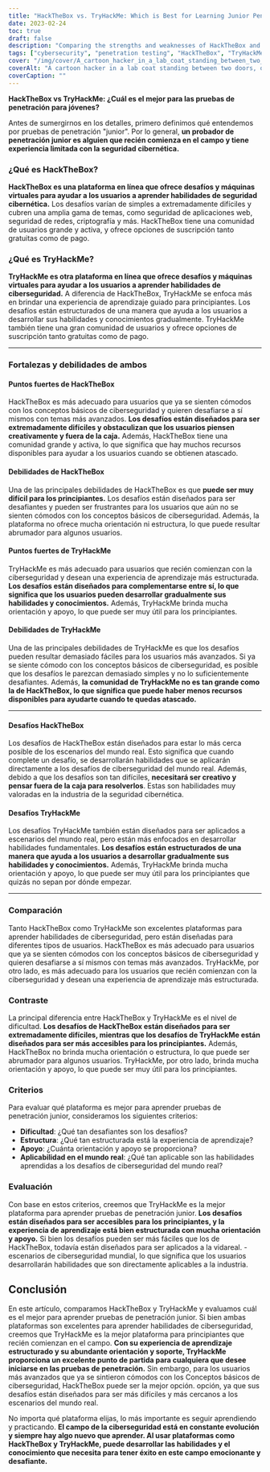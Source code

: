 ```yaml
---
title: "HackTheBox vs. TryHackMe: Which is Best for Learning Junior Penetration Testing?"
date: 2023-02-24
toc: true
draft: false
description: "Comparing the strengths and weaknesses of HackTheBox and TryHackMe to determine the best platform for junior penetration testing."
tags: ["cybersecurity", "penetration testing", "HackTheBox", "TryHackMe", "learning", "beginner", "virtual machines", "challenges", "guidance", "support", "real-world scenarios", "skills", "network security", "web application security", "cryptography", "programming", "community", "online learning", "structured learning", "creative thinking"]
cover: "/img/cover/A_cartoon_hacker_in_a_lab_coat_standing_between_two_doors.png"
coverAlt: "A cartoon hacker in a lab coat standing between two doors, one labeled HackTheBox and the other labeled TryHackMe with a thought bubble over their head wondering which one to choose."
coverCaption: ""
---
```


 **HackTheBox vs TryHackMe: ¿Cuál es el mejor para las pruebas de penetración para jóvenes?**  Antes de sumergirnos en los detalles, primero definimos qué entendemos por pruebas de penetración "junior". Por lo general, **un probador de penetración junior es alguien que recién comienza en el campo y tiene experiencia limitada con la seguridad cibernética.**  ### ¿Qué es HackTheBox?  **HackTheBox es una plataforma en línea que ofrece desafíos y máquinas virtuales para ayudar a los usuarios a aprender habilidades de seguridad cibernética.** Los desafíos varían de simples a extremadamente difíciles y cubren una amplia gama de temas, como seguridad de aplicaciones web, seguridad de redes, criptografía y más. HackTheBox tiene una comunidad de usuarios grande y activa, y ofrece opciones de suscripción tanto gratuitas como de pago.  ### ¿Qué es TryHackMe?  **TryHackMe es otra plataforma en línea que ofrece desafíos y máquinas virtuales para ayudar a los usuarios a aprender habilidades de ciberseguridad.** A diferencia de HackTheBox, TryHackMe se enfoca más en brindar una experiencia de aprendizaje guiado para principiantes. Los desafíos están estructurados de una manera que ayuda a los usuarios a desarrollar sus habilidades y conocimientos gradualmente. TryHackMe también tiene una gran comunidad de usuarios y ofrece opciones de suscripción tanto gratuitas como de pago.  ________________________________________________________________________________________________________________________  ### Fortalezas y debilidades de ambos  #### Puntos fuertes de HackTheBox  HackTheBox es más adecuado para usuarios que ya se sienten cómodos con los conceptos básicos de ciberseguridad y quieren desafiarse a sí mismos con temas más avanzados. **Los desafíos están diseñados para ser extremadamente difíciles y obstaculizan que los usuarios piensen creativamente y fuera de la caja.** Además, HackTheBox tiene una comunidad grande y activa, lo que significa que hay muchos recursos disponibles para ayudar a los usuarios cuando se obtienen atascado.  #### Debilidades de HackTheBox  Una de las principales debilidades de HackTheBox es que **puede ser muy difícil para los principiantes.** Los desafíos están diseñados para ser desafiantes y pueden ser frustrantes para los usuarios que aún no se sienten cómodos con los conceptos básicos de ciberseguridad. Además, la plataforma no ofrece mucha orientación ni estructura, lo que puede resultar abrumador para algunos usuarios.  #### Puntos fuertes de TryHackMe  TryHackMe es más adecuado para usuarios que recién comienzan con la ciberseguridad y desean una experiencia de aprendizaje más estructurada. **Los desafíos están diseñados para complementarse entre sí, lo que significa que los usuarios pueden desarrollar gradualmente sus habilidades y conocimientos.** Además, TryHackMe brinda mucha orientación y apoyo, lo que puede ser muy útil para los principiantes.  #### Debilidades de TryHackMe  Una de las principales debilidades de TryHackMe es que los desafíos pueden resultar demasiado fáciles para los usuarios más avanzados. Si ya se siente cómodo con los conceptos básicos de ciberseguridad, es posible que los desafíos le parezcan demasiado simples y no lo suficientemente desafiantes. Además, **la comunidad de TryHackMe no es tan grande como la de HackTheBox, lo que significa que puede haber menos recursos disponibles para ayudarte cuando te quedas atascado.**  ________________________________________________________________________________________________________________________  #### Desafíos HackTheBox  Los desafíos de HackTheBox están diseñados para estar lo más cerca posible de los escenarios del mundo real. Esto significa que cuando complete un desafío, se desarrollarán habilidades que se aplicarán directamente a los desafíos de ciberseguridad del mundo real. Además, debido a que los desafíos son tan difíciles, **necesitará ser creativo y pensar fuera de la caja para resolverlos**. Estas son habilidades muy valoradas en la industria de la seguridad cibernética.  #### Desafíos TryHackMe  Los desafíos TryHackMe también están diseñados para ser aplicados a escenarios del mundo real, pero están más enfocados en desarrollar habilidades fundamentales. **Los desafíos están estructurados de una manera que ayuda a los usuarios a desarrollar gradualmente sus habilidades y conocimientos.** Además, TryHackMe brinda mucha orientación y apoyo, lo que puede ser muy útil para los principiantes que quizás no sepan por dónde empezar.  ________________________________________________________________________________________________________________________  ### Comparación  Tanto HackTheBox como TryHackMe son excelentes plataformas para aprender habilidades de ciberseguridad, pero están diseñadas para diferentes tipos de usuarios. HackTheBox es más adecuado para usuarios que ya se sienten cómodos con los conceptos básicos de ciberseguridad y quieren desafiarse a sí mismos con temas más avanzados. TryHackMe, por otro lado, es más adecuado para los usuarios que recién comienzan con la ciberseguridad y desean una experiencia de aprendizaje más estructurada.  ### Contraste  La principal diferencia entre HackTheBox y TryHackMe es el nivel de dificultad. **Los desafíos de HackTheBox están diseñados para ser extremadamente difíciles, mientras que los desafíos de TryHackMe están diseñados para ser más accesibles para los principiantes.** Además, HackTheBox no brinda mucha orientación o estructura, lo que puede ser abrumador para algunos usuarios. TryHackMe, por otro lado, brinda mucha orientación y apoyo, lo que puede ser muy útil para los principiantes.  ### Criterios  Para evaluar qué plataforma es mejor para aprender pruebas de penetración junior, consideramos los siguientes criterios:  - **Dificultad**: ¿Qué tan desafiantes son los desafíos? - **Estructura**: ¿Qué tan estructurada está la experiencia de aprendizaje? - **Apoyo**: ¿Cuánta orientación y apoyo se proporciona? - **Aplicabilidad en el mundo real**: ¿Qué tan aplicable son las habilidades aprendidas a los desafíos de ciberseguridad del mundo real?  ### Evaluación  Con base en estos criterios, creemos que TryHackMe es la mejor plataforma para aprender pruebas de penetración junior. **Los desafíos están diseñados para ser accesibles para los principiantes, y la experiencia de aprendizaje está bien estructurada con mucha orientación y apoyo.** Si bien los desafíos pueden ser más fáciles que los de HackTheBox, todavía están diseñados para ser aplicados a la vidareal. -escenarios de ciberseguridad mundial, lo que significa que los usuarios desarrollarán habilidades que son directamente aplicables a la industria.  ## Conclusión  En este artículo, comparamos HackTheBox y TryHackMe y evaluamos cuál es el mejor para aprender pruebas de penetración junior. Si bien ambas plataformas son excelentes para aprender habilidades de ciberseguridad, creemos que TryHackMe es la mejor plataforma para principiantes que recién comienzan en el campo. **Con su experiencia de aprendizaje estructurado y su abundante orientación y soporte, TryHackMe proporciona un excelente punto de partida para cualquiera que desee iniciarse en las pruebas de penetración.** Sin embargo, para los usuarios más avanzados que ya se sintieron cómodos con los Conceptos básicos de ciberseguridad, HackTheBox puede ser la mejor opción. opción, ya que sus desafíos están diseñados para ser más difíciles y más cercanos a los escenarios del mundo real.  No importa qué plataforma elijas, lo más importante es seguir aprendiendo y practicando. **El campo de la ciberseguridad está en constante evolución y siempre hay algo nuevo que aprender. Al usar plataformas como HackTheBox y TryHackMe, puede desarrollar las habilidades y el conocimiento que necesita para tener éxito en este campo emocionante y desafiante.**    